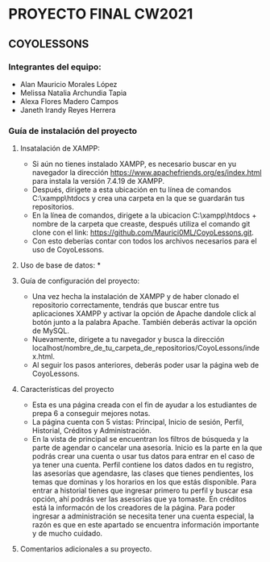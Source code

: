 # PROYECTO FINAL CW2021

## COYOLESSONS

### Integrantes del equipo: 

* Alan Mauricio Morales López
* Melissa Natalia Archundia Tapia
* Alexa Flores Madero Campos
* Janeth Irandy Reyes Herrera

### Guía de instalación del proyecto

1. Insatalación de XAMPP:
   * Si aún no tienes instalado XAMPP, es necesario buscar en yu navegador la dirección https://www.apachefriends.org/es/index.html para instala la versión 7.4.19 de XAMPP.
   * Después, dirigete a esta ubicación en tu línea de comandos C:\xampp\htdocs y crea una carpeta en la que se guardarán tus repositorios.
   * En la línea de comandos, dirigete a la ubicacion C:\xampp\htdocs + nombre de la carpeta que creaste, después utiliza el comando git clone con el link:                                https://github.com/Maurici0ML/CoyoLessons.git.
   * Con esto deberías contar con todos los archivos necesarios para el uso de CoyoLessons.
   
2. Uso de base de datos:
   * 

3. Guía de configuración del proyecto:
    * Una vez hecha la instalación de XAMPP y de haber clonado el repositorio correctamente, tendrás que buscar entre tus aplicaciones XAMPP y activar la opción de Apache             dandole click al botón junto a la palabra Apache. También deberás activar la opción de MySQL.  
    * Nuevamente, dirigete a tu navegador y busca la dirección localhost/nombre_de_tu_carpeta_de_repositorios/CoyoLessons/index.html.
    * Al seguir los pasos anteriores, deberás poder usar la página web de CoyoLessons. 

3. Características del proyecto
    * Esta es una página creada con el fin de ayudar a los estudiantes de prepa 6 a conseguir mejores notas.
    * La página cuenta con 5 vistas: Principal, Inicio de sesión, Perfil, Historial, Créditos y Administración.
    * En la vista de principal se encuentran los filtros de búsqueda y la parte de agendar o cancelar una asesoría. Inicio es la parte en la que podrás crear una cuenta o usar         tus datos para entrar en el caso de ya tener una cuenta. Perfil contiene los datos dados en tu registro, las asesorías que agendasre, las clases que tienes pendientes, los       temas que dominas y los horarios en los que estás disponible. Para entrar a historial tienes que ingresar primero tu perfil y buscar esa opción, ahí podrás ver las               asesorías que ya tomaste. En créditos está la informacón de los creadores de la página. Para poder ingresar a administración se necesita tener una cuenta especial, la           razón es que en este apartado se encuentra información importante y de mucho cuidado.
  
  4. Comentarios adicionales a su proyecto.
